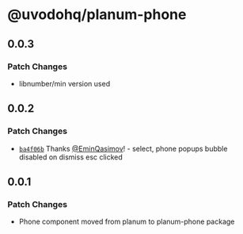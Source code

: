 # @uvodohq/planum-phone

## 0.0.3

### Patch Changes

- libnumber/min version used

## 0.0.2

### Patch Changes

- [`ba4f06b`](https://github.com/uvodohq/planum/commit/ba4f06be8674063bd3d42135abc87ffc27d7bcca) Thanks [@EminQasimov](https://github.com/EminQasimov)! - select, phone popups bubble disabled on dismiss esc clicked

## 0.0.1

### Patch Changes

- Phone component moved from planum to planum-phone package
